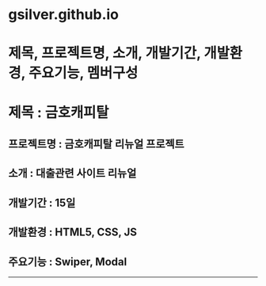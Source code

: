 # gsilver.github.io

# 제목, 프로젝트명, 소개, 개발기간, 개발환경, 주요기능, 멤버구성

# 제목 : 금호캐피탈
## 프로젝트명 : 금호캐피탈 리뉴얼 프로젝트
## 소개 : 대출관련 사이트 리뉴얼
## 개발기간 : 15일
## 개발환경 : HTML5, CSS, JS
## 주요기능 : Swiper, Modal

***
